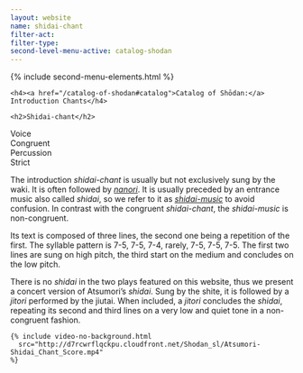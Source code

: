 ```yaml
---
layout: website
name: shidai-chant
filter-act:
filter-type:
second-level-menu-active: catalog-shodan
---
```


{% include second-menu-elements.html %}

<main class="page-content">
  <div class="text-container">

    <h4><a href="/catalog-of-shodan#catalog">Catalog of Shōdan:</a> Introduction Chants</h4>

    <h2>Shidai-chant</h2>

  <div class="introductory-table">
    <div class="introductory-table__element">
      <div class="introductory-table__term">Voice</div>
      <div class="introductory-table__definition">Congruent</div>
    </div>
    <div class="introductory-table__element">
      <div class="introductory-table__term">Percussion</div>
      <div class="introductory-table__definition">Strict</div>
    </div>
  </div>

  <p>The introduction <em>shidai-chant</em> is usually but not exclusively sung by the waki. It is often followed by <a href="/catalog-of-shodan/nanori" target="_blank"><em>nanori</em></a>. It is usually preceded by an entrance music also called <em>shidai</em>, so we refer to it as <a href="/catalog-of-shodan/shidai-music" target="_blank"><em>shidai-music</em></a> to avoid confusion.  In contrast with the congruent <em>shidai-chant</em>, the <em>shidai-music</em> is non-congruent.</p>

  <p>Its text is composed of three lines, the second one being a repetition of the first. The syllable pattern is 7-5, 7-5, 7-4, rarely, 7-5, 7-5, 7-5. The first two lines are sung on high pitch, the third start on the medium and concludes on the low pitch.</p>

  <p>There is no <em>shidai</em> in the two plays featured on this website, thus we present a concert version of Atsumori’s <em>shidai</em>. Sung by the shite, it is followed by a <em>jitori</em> performed by the jiutai. When included, a <em>jitori</em> concludes the <em>shidai</em>, repeating its second and third lines on a very low and quiet tone in a non-congruent fashion.</p>

    {% include video-no-background.html
      src="http://d7rcwrflqckpu.cloudfront.net/Shodan_sl/Atsumori-Shidai_Chant_Score.mp4"
    %}

</div>
</main>
